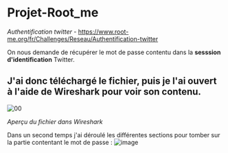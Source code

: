 # Projet-Root_me

*Authentification twitter* - https://www.root-me.org/fr/Challenges/Reseau/Authentification-twitter

On nous demande de récupérer le mot de passe contentu dans la **sesssion d'identification** Twitter.

## J'ai donc téléchargé le fichier, puis je l'ai ouvert à l'aide de **Wireshark** pour voir son contenu.

![00](https://user-images.githubusercontent.com/91454016/166663718-768b65e5-d174-4523-81dd-1d7e211c7deb.png)

*Aperçu du fichier dans Wireshark*

Dans un second temps j'ai déroulé les différentes sections pour tomber sur la partie contentant le mot de passe :
![image](https://user-images.githubusercontent.com/91454016/166664902-cf7f86f6-1dfe-4a60-b319-da41345c2204.png)
